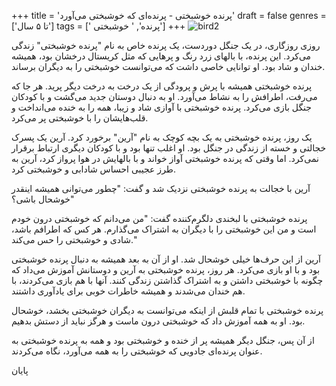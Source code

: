 +++
title = 'پرنده خوشبختی - پرنده‌ای که خوشبختی می‌آورد'
draft = false
genres = ['تا ۵ سال']
tags = [' پرنده', ' خوشبختی']
+++
![bird2](/55.bird2.jpg)

روزی روزگاری، در یک جنگل دوردست، یک پرنده خاص به نام "پرنده خوشبختی" زندگی می‌کرد. این پرنده، با بالهای زرد رنگ و پرهایی که مثل کریستال درخشان بود، همیشه خندان و شاد بود. او توانایی خاصی داشت که می‌توانست خوشبختی را به دیگران برساند.

پرنده خوشبختی همیشه با پرش و پرودگی از یک درخت به درخت دیگر پرید. هر جا که می‌رفت، اطرافش را به نشاط می‌آورد. او به دنبال دوستان جدید می‌گشت و با کودکان جنگل بازی می‌کرد. پرنده خوشبختی با آوازی شاد و زیبا، همه را به خنده می‌انداخت و قلب‌هایشان را با خوشبختی پر می‌کرد.

یک روز، پرنده خوشبختی به یک بچه کوچک به نام "آرین" برخورد کرد. آرین یک پسرک خجالتی و خسته از زندگی در جنگل بود. او اغلب تنها بود و با کودکان دیگری ارتباط برقرار نمی‌کرد. اما وقتی که پرنده خوشبختی آواز خواند و با بالهایش در هوا پرواز کرد، آرین به طرز عجیبی احساس شادابی و خوشبختی کرد.

آرین با خجالت به پرنده خوشبختی نزدیک شد و گفت: "چطور می‌توانی همیشه اینقدر خوشحال باشی؟"

پرنده خوشبختی با لبخندی دلگرم‌کننده گفت: "من می‌دانم که خوشبختی درون خودم است و من این خوشبختی را با دیگران به اشتراک می‌گذارم. هر کس که اطرافم باشد، شادی و خوشبختی را حس می‌کند."

آرین از این حرف‌ها خیلی خوشحال شد. او از آن به بعد همیشه به دنبال پرنده خوشبختی بود و با او بازی می‌کرد. هر روز، پرنده خوشبختی به آرین و دوستانش آموزش می‌داد که چگونه با خوشبختی داشتن و به اشتراک گذاشتن زندگی کنند. آنها با هم بازی می‌کردند، با هم خندان می‌شدند و همیشه خاطرات خوبی برای یادآوری داشتند.

پرنده خوشبختی با تمام قلبش از اینکه می‌توانست به دیگران خوشبختی بخشد، خوشحال بود. او به همه آموزش داد که خوشبختی درون ماست و هرگز نباید از دستش بدهیم.

از آن پس، جنگل دیگر همیشه پر از خنده و خوشبختی بود و همه به پرنده خوشبختی به عنوان پرنده‌ای جادویی که خوشبختی را به همه می‌آورد، نگاه می‌کردند.

پایان


